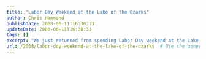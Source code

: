 ```yaml
---
title: "Labor Day Weekend at the Lake of the Ozarks"
author: Chris Hammond
publishDate: 2008-06-11T16:38:33
updateDate: 2008-06-11T16:38:33
tags: []
excerpt: "We just returned from spending Labor Day weekend at the Lake of the Ozarks. Wow, amazing weekend, great weather. A lot of fun, a lot of sun! I'm off to DC tomorrow evening."
url: /2008/labor-day-weekend-at-the-lake-of-the-ozarks  # Use the generated URL with year
---
```


